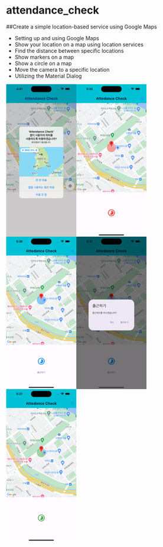 # attendance_check

##Create a simple location-based service using Google Maps

- Setting up and using Google Maps
- Show your location on a map using location services
- Find the distance between specific locations
- Show markers on a map
- Show a circle on a map
- Move the camera to a specific location
- Utilizing the Material Dialog

<img src="./capture01.png" width="190px" align="left">
<img src="./capture02.png" width="190px" align="left">
<img src="./capture03.png" width="190px" align="left">
<img src="./capture04.png" width="190px" align="left">
<img src="./capture05.png" width="190px" align="left">
<br><br>
